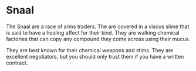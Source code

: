 # Snaal

The Snaal are a race of arms traders. The are covered in a viscus slime that is said
to have a healing affect for their kind. They are walking chemical factories
that can copy any compound they come across using their mucus.

They are best known for their chemical weapons and stims. They are excellent
negotiators, but you should only trust them if you have a written contract.
